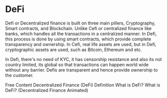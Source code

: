 # DeFi

Defi or Decentralized finance is built on three main pillers, Cryptography, Smart contracts, and Blockchain. Unlike Cefi or centralized finance like banks, which handles all the transactions in a centralized manner. In Defi, this process is done by using smart contracts, which provide complete transparency and ownership.
In Cefi, real life assets are used, but in Defi, cryptographic assets are used, such as Bitcoin, Ethereum and etc.

In Defi, there's no need of KYC, it has censorship resistance and also its not country limited, its global so that transactions can happen world wide without any barrier.
Defis are transparent and hence provide ownership to the customer.

<ResourceGroupTitle>Free Content</ResourceGroupTitle>
<BadgeLink colorScheme='yellow' badgeText='Read' href='https://www.investopedia.com/decentralized-finance-defi-5113835'>Decentralized Finance (DeFi) Definition</BadgeLink>
<BadgeLink colorScheme='yellow' badgeText='Read' href='https://www.coinbase.com/learn/crypto-basics/what-is-defi'>What is DeFi?</BadgeLink>
<BadgeLink badgeText='Watch' href='https://www.youtube.com/watch?v=17QRFlml4pA'>What is DeFi? (Decentralized Finance Animated)</BadgeLink>
